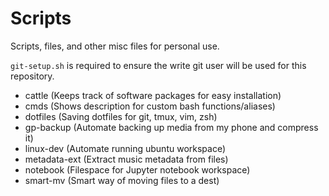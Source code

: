 # Scripts

Scripts, files, and other misc files for personal use.

`git-setup.sh` is required to ensure the write git user will be used for this repository.

- cattle (Keeps track of software packages for easy installation)
- cmds (Shows description for custom bash functions/aliases)
- dotfiles (Saving dotfiles for git, tmux, vim, zsh)
- gp-backup (Automate backing up media from my phone and compress it)
- linux-dev (Automate running ubuntu workspace)
- metadata-ext (Extract music metadata from files)
- notebook (Filespace for Jupyter notebook workspace)
- smart-mv (Smart way of moving files to a dest)
